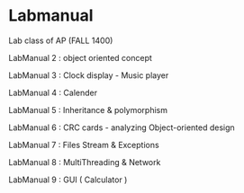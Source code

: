 # Labmanual
Lab class of AP (FALL 1400)

LabManual 2 : object oriented concept

LabManual 3 : Clock display - Music player

LabManual 4 : Calender

LabManual 5 : Inheritance & polymorphism 

LabManual 6 : CRC cards - analyzing Object-oriented design

LabManual 7 : Files Stream & Exceptions

LabManual 8 : MultiThreading & Network

LabManual 9 : GUI ( Calculator )
